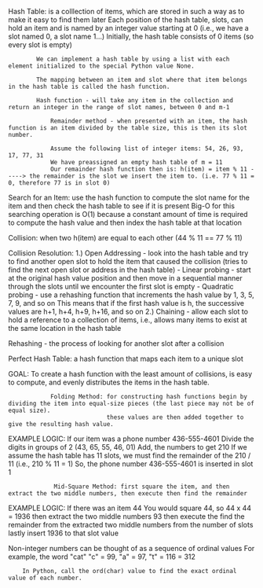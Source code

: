Hash Table: is a colllection of items, which are stored in such a way as to make it easy to find them later
            Each position of the hash table, slots, can hold an item and is named by an integer value starting at 0 (i.e., we have a slot named 0, a slot name 1...)
            Initially, the hash table consists of 0 items (so every slot is empty)
            
            
            We can implement a hash table by using a list with each element initialized to the special Python value None.
            
            The mapping between an item and slot where that item belongs in the hash table is called the hash function.
            
            Hash function - will take any item in the collection and return an integer in the range of slot names, between 0 and m-1
            
                Remainder method - when presented with an item, the hash function is an item divided by the table size, this is then its slot number.
                
                Assume the following list of integer items: 54, 26, 93, 17, 77, 31
                We have preassigned an empty hash table of m = 11
                Our remainder hash function then is: h(item) = item % 11 -----> the remainder is the slot we insert the item to. (i.e. 77 % 11 = 0, therefore 77 is in slot 0)
                
                
Search for an Item: use the hash function to compute the slot name for the item and then check the hash table to see if it is present
                    Big-O for this searching operation is O(1) because a constant amount of time is required to compute the hash value and then index the hash table
                    at that location
                    
                    
 Collision:     when two h(item) are equal to each other (44 % 11 == 77 % 11)
 
 Collision Resolution: 1.) Open Addressing - look into the hash table and try to find another open slot to hold the item that caused the collision
                                                (tries to find the next open slot or address in the hash table)
                                                - Linear probing - start at the original hash value position and then move in a sequential manner through 
                                                  the slots until we encounter the first slot is empty 
                                                - Quadratic probing - use a rehashing function that increments the hash value by 1, 3, 5, 7, 9, and so on
                                            This means that if the first hash value is h, the successive values are h+1, h+4, h+9, h+16, and so on
                       2.) Chaining - allow each slot to hold a reference to a collection of items, i.e., allows many items to exist at the same location in the 
                                      hash table 
                                                  
 Rehashing - the process of looking for another slot after a collision
 
 
 Perfect Hash Table: a hash function that maps each item to a unique slot 
 
 GOAL: To create a hash function with the least amount of collisions, is easy to compute, and evenly distributes the items in the hash table.
 
 
 
                Folding Method: for constructing hash functions begin by dividing the item into equal-size pieces (the last piece may not be of equal size).
                                these values are then added together to give the resulting hash value.
                            
                            
EXAMPLE LOGIC:          If our item was a phone number 436-555-4601
                        Divide the digits in groups of 2 (43, 65, 55, 46, 01)
                        Add, the numbers to get 210
                        If we assume the hash table has 11 slots, we must find the remainder of the 210 / 11 (i.e., 210 % 11 = 1)
                        So, the phone number 436-555-4601 is inserted in slot 1
                        
                        
                 Mid-Square Method: first square the item, and then extract the two middle numbers, then execute then find the remainder
                 
                 
EXAMPLE LOGIC:         If there was an item 44
                       You would square 44, so 44 x 44 = 1936
                       then extract the two middle numbers 93
                       then execute the find the remainder from the extracted two middle numbers from the number of slots
                       lastly insert 1936 to that slot value
                       
                       
                       
 Non-integer numbers can be thought of as a sequence of ordinal values
 For example, the word "cat"
        "c" = 99, "a" = 97, "t" = 116 = 312 
        
        In Python, call the ord(char) value to find the exact ordinal value of each number.
        

                        
              
